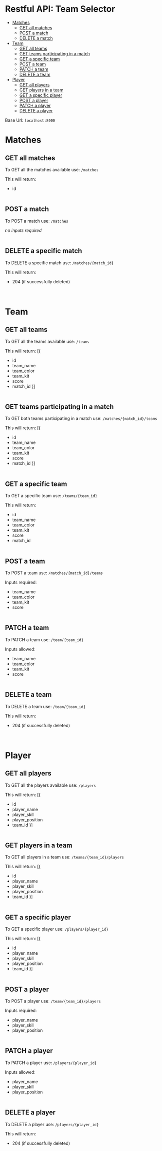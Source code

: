 # Restful API: Team Selector

- [Matches](#matches)
  - [GET all matches](#get-all-matches)
  - [POST a match](#post-a-match)
  - [DELETE a match](#delete-a-specific-match)
- [Team](#team)
  - [GET all teams](#get-all-teams)
  - [GET teams participating in a match](#get-teams-participating-in-a-match)
  - [GET a specific team](#get-a-specifc-team)
  - [POST a team](#post-a-team)
  - [PATCH a team](#patch-a-team)
  - [DELETE a team](#delete-a-team)
- [Player](#player)
  - [GET all players](#get-all-players)
  - [GET players in a team](#get-players-in-a-team)
  - [GET a specific player](#get-a-specific-player)
  - [POST a player](#post-a-player)
  - [PATCH a player](#patch-a-player)
  - [DELETE a player](#delete-a-player)

Base Url: `localhost:8000`

# Matches
## GET all matches
To GET all the matches available use:
`/matches`

This will return:
- id
<br><br>

## POST a match
To POST a match use:
`/matches`

<i>no inputs required</i>
<br><br>

## DELETE a specific match
To DELETE a specific match use:
`/matches/{match_id}`

This will return:
- 204 (if successfully deleted)
<br><br><br>

# Team
## GET all teams
To GET all the teams available use:
`/teams` 

This will return:
[{
 - id
 - team_name
 - team_color
 - team_kit
 - score
 - match_id
}]
<br><br>

## GET teams participating in a match
To GET both teams participating in a match use:
`/matches/{match_id}/teams`

This will return:
[{
 - id
 - team_name
 - team_color
 - team_kit
 - score
 - match_id
}]
<br><br>

## GET a specific team
To GET a specific team use:
`/teams/{team_id}`

This will return: 
- id
- team_name
- team_color
- team_kit
- score
- match_id
<br><br>

## POST a team
To POST a team use:
`/matches/{match_id}/teams`

Inputs required:
- team_name
- team_color
- team_kit
- score
<br><br>

## PATCH a team
To PATCH a team use:
`/team/{team_id}`

Inputs allowed:
- team_name
- team_color
- team_kit
- score
<br><br>

## DELETE a team
To DELETE a team use:
`/team/{team_id}`

This will return:
- 204 (if successfully deleted)
<br><br><br>

# Player
## GET all players
To GET all the players available use:
`/players`

This will return:
[{
   - id
   - player_name
   - player_skill
   - player_position
   - team_id
}]
<br><br>

## GET players in a team
To GET all players in a team use:
`/teams/{team_id}/players`

This will return:
[{
   - id
   - player_name
   - player_skill
   - player_position
   - team_id
}]
<br><br>

## GET a specific player
To GET a specific player use:
`/players/{player_id}`

This will return:
[{
   - id
   - player_name
   - player_skill
   - player_position
   - team_id
}]
<br><br>

## POST a player
To POST a player use:
`/team/{team_id}/players`

Inputs required:
- player_name
- player_skill
- player_position
<br><br>

## PATCH a player
To PATCH a player use:
`/players/{player_id}`

Inputs allowed:
- player_name
- player_skill
- player_position
<br><br>

## DELETE a player
To DELETE a player use:
`/players/{player_id}`

This will return:
- 204 (if successfully deleted)
<br><br><br>
